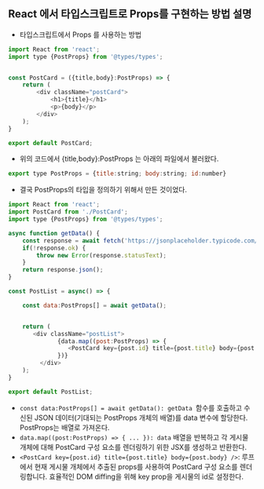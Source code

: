 ## React 에서 타입스크립트로 Props를 구현하는 방법 설명

- 타입스크립트에서 Props 를 사용하는 방법
  
```js
import React from 'react';
import type {PostProps} from '@types/types';


const PostCard = ({title,body}:PostProps) => {
    return (
        <div className="postCard">
            <h1>{title}</h1>
            <p>{body}</p>
        </div>
    );
}

export default PostCard;
```
- 위의 코드에서 {title,body}:PostProps 는 아래의 파일에서 불러왔다.

```js
export type PostProps = {title:string; body:string; id:number}
```
- 결국 PostProps의 타입을 정의하기 위해서 만든 것이었다. 
```js
import React from 'react';
import PostCard from './PostCard';
import type {PostProps} from '@types/types';

async function getData() {
    const response = await fetch('https://jsonplaceholder.typicode.com/posts');
    if(!response.ok) {
        throw new Error(response.statusText);
    }
    return response.json();
}

const PostList = async() => {

    const data:PostProps[] = await getData();


    return (
       <div className="postList">
              {data.map((post:PostProps) => {
                 <PostCard key={post.id} title={post.title} body={post.body} />
              })}
         </div>
    );
}

export default PostList;
```
- ```const data:PostProps[] = await getData(): getData ```함수를 호출하고 수신된 JSON 데이터(기대되는 PostProps 개체의 배열)를 data 변수에 할당한다. PostProps는 배열로 가져온다.
- ```data.map((post:PostProps) => { ... }): data``` 배열을 반복하고 각 게시물 개체에 대해 PostCard 구성 요소를 렌더링하기 위한 JSX를 생성하고 반환한다.
- ```<PostCard key={post.id} title={post.title} body={post.body} />```: 루프에서 현재 게시물 개체에서 추출된 props를 사용하여 PostCard 구성 요소를 렌더링합니다. 효율적인 DOM diffing을 위해 key prop을 게시물의 id로 설정한다.